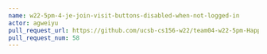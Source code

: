```yaml
---
name: w22-5pm-4-je-join-visit-buttons-disabled-when-not-logged-in
actor: agweiyu
pull_request_url: https://github.com/ucsb-cs156-w22/team04-w22-5pm-HappyCows/pull/58
pull_request_num: 58
---
```


